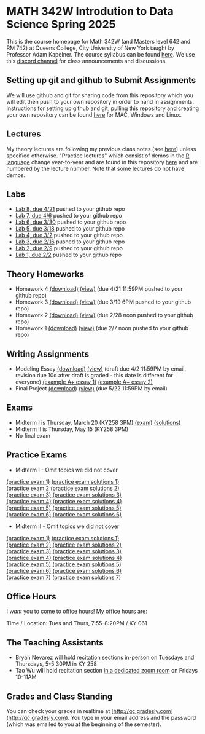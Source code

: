 # MATH 342W Introdution to Data Science Spring 2025

This is the course homepage for Math 342W (and Masters level 642 and RM 742) at Queens College, City University of New York taught by Professor Adam Kapelner. The course syllabus can be found [here](https://github.com/kapelner/QC_Math_342W_Spring_2025/blob/master/syllabus/syllabus.pdf). We use this [discord channel](https://discord.com/channels/1324190860023431248) for class announcements and discussions. 

## Setting up git and github to Submit Assignments

We will use github and git for sharing code from this repository which you will edit then push to your own repository in order to hand in assignments. Instructions for setting up github and git, pulling this repository and creating your own repository can be found [here](https://github.com/kapelner/QC_Math_342W_Spring_2025/blob/master/syllabus/git_github_class_setup.pdf) for MAC, Windows and Linux.

## Lectures

My theory lectures are following my previous class notes (see [here](https://github.com/kapelner/QC_Math_342W_Spring_2022)) unless specified otherwise. "Practice lectures" which consist of demos in the [R language](https://www.r-project.org/) change year-to-year and are found in this repository [here](https://github.com/kapelner/QC_MATH_342W_Spring_2025/tree/main/practice_lectures) and are numbered by the lecture number. Note that some lectures do not have demos.

## Labs

<!--
* [Lab 11, due 5/11](https://github.com/kapelner/QC_Math_342W_Spring_2025/blob/master/labs/lab11.Rmd) pushed to your github repo
* [Lab 10, due 5/4](https://github.com/kapelner/QC_Math_342W_Spring_2025/blob/master/labs/lab10.Rmd) pushed to your github repo
* [Lab 9, due 4/27](https://github.com/kapelner/QC_Math_342W_Spring_2025/blob/master/labs/lab09.Rmd) pushed to your github repo -->
* [Lab 8, due 4/21](https://github.com/kapelner/QC_Math_342W_Spring_2025/blob/master/labs/lab08.Rmd) pushed to your github repo
* [Lab 7, due 4/6](https://github.com/kapelner/QC_Math_342W_Spring_2025/blob/master/labs/lab07.Rmd) pushed to your github repo
* [Lab 6, due 3/30](https://github.com/kapelner/QC_Math_342W_Spring_2025/blob/master/labs/lab06.Rmd) pushed to your github repo
* [Lab 5, due 3/18](https://github.com/kapelner/QC_Math_342W_Spring_2025/blob/master/labs/lab05.Rmd) pushed to your github repo
* [Lab 4, due 3/2](https://github.com/kapelner/QC_Math_342W_Spring_2025/blob/master/labs/lab04.Rmd) pushed to your github repo
* [Lab 3, due 2/16](https://github.com/kapelner/QC_Math_342W_Spring_2025/blob/master/labs/lab03.Rmd) pushed to your github repo
* [Lab 2, due 2/9](https://github.com/kapelner/QC_Math_342W_Spring_2025/blob/master/labs/lab02.Rmd) pushed to your github repo
* [Lab 1, due 2/2](https://github.com/kapelner/QC_Math_342W_Spring_2025/blob/master/labs/lab01.Rmd) pushed to your github repo


## Theory Homeworks

<!-- 
* Homework 5 [(download)](https://github.com/kapelner/QC_Math_342W_Spring_2025/blob/master/homeworks/hw05/hw05t.pdf?raw=true) [(view)](https://github.com/kapelner/QC_Math_342W_Spring_2025/blob/master/homeworks/hw05/hw05t.pdf) (due 5/15 pushed to your github repo)-->
* Homework 4 [(download)](https://github.com/kapelner/QC_Math_342W_Spring_2025/blob/master/homeworks/hw04/hw04t.pdf?raw=true) [(view)](https://github.com/kapelner/QC_Math_342W_Spring_2025/blob/master/homeworks/hw04/hw04t.pdf) (due 4/21 11:59PM pushed to your github repo)
* Homework 3 [(download)](https://github.com/kapelner/QC_Math_342W_Spring_2025/blob/master/homeworks/hw03/hw03t.pdf?raw=true) [(view)](https://github.com/kapelner/QC_Math_342W_Spring_2025/blob/master/homeworks/hw03/hw03t.pdf) (due 3/19 6PM pushed to your github repo)
* Homework 2 [(download)](https://github.com/kapelner/QC_Math_342W_Spring_2025/blob/master/homeworks/hw02/hw02t.pdf?raw=true) [(view)](https://github.com/kapelner/QC_Math_342W_Spring_2025/blob/master/homeworks/hw02/hw02t.pdf) (due 2/28 noon pushed to your github repo)
* Homework 1 [(download)](https://github.com/kapelner/QC_Math_342W_Spring_2025/blob/master/homeworks/hw01/hw01t.pdf?raw=true) [(view)](https://github.com/kapelner/QC_Math_342W_Spring_2025/blob/master/homeworks/hw01/hw01t.pdf) (due 2/7 noon pushed to your github repo)

## Writing Assignments

* Modeling Essay [(download)](https://github.com/kapelner/QC_Math_342W_Spring_2025/blob/master/writing_assignments/modeling_essay_revised.pdf?raw=true) [(view)](https://github.com/kapelner/QC_Math_342W_Spring_2025/blob/master/writing_assignments/modeling_essay_revised.pdf) (draft due 4/2 11:59PM by email, revision due 10d after draft is graded - this date is different for everyone) [(example A+ essay 1)](https://github.com/kapelner/QC_Math_342W_Spring_2025/blob/master/writing_assignments/modeling_essay_example_1.pdf) [(example A+ essay 2)](https://github.com/kapelner/QC_Math_342W_Spring_2025/blob/master/writing_assignments/modeling_essay_example_2.pdf)
* Final Project [(download)](https://github.com/kapelner/QC_Math_342W_Spring_2025/blob/master/writing_assignments/final_project.pdf?raw=true) [(view)](https://github.com/kapelner/QC_Math_342W_Spring_2025/blob/master/writing_assignments/final_project.pdf) (due 5/22 11:59PM by email)

## Exams

* Midterm I is Thursday, March 20 (KY258 3PM) [(exam)](https://github.com/kapelner/QC_Math_342W_Spring_2025/blob/master/exams/midterm1/midterm1.pdf) [(solutions)](https://github.com/kapelner/QC_Math_342W_Spring_2025/blob/master/exams/midterm1/midterm1_solutions.pdf)
* Midterm II is Thursday, May 15 (KY258 3PM) 
* No final exam

## Practice Exams

* Midterm I - Omit topics we did not cover

[(practice exam 1)](https://github.com/kapelner/QC_Math_342W_Spring_2024/blob/master/exams/midterm1/midterm1.pdf) [(practice exam solutions 1)](https://github.com/kapelner/QC_Math_342W_Spring_2024/blob/master/exams/midterm1/midterm1_solutions.pdf)\
[(practice exam 2](https://github.com/kapelner/QC_Math_342W_Spring_2022/blob/master/exams/midterm1/midterm1.pdf) [(practice exam solutions 2)](https://github.com/kapelner/QC_Math_342W_Spring_2022/blob/master/exams/midterm1/midterm1_solutions.pdf)\
[(practice exam 3)](https://github.com/kapelner/QC_Math_342W_Spring_2021/blob/master/exams/midterm1/midterm1.pdf) [(practice exam solutions 3)](https://github.com/kapelner/QC_Math_342W_Spring_2021/blob/master/exams/midterm1/midterm1_solutions.pdf)\
[(practice exam 4)](https://github.com/kapelner/QC_Math_390.4_Spring_2020/blob/master/exams/midterm1/midterm1.pdf) [(practice exam solutions 4)](https://github.com/kapelner/QC_Math_390.4_Spring_2020/blob/master/exams/midterm1/midterm1_solutions.pdf)\
[(practice exam 5)](https://github.com/kapelner/QC_Math_390.4_Spring_2019/blob/master/exams/midterm1/midterm1.pdf) [(practice exam solutions 5)](https://github.com/kapelner/QC_Math_390.4_Spring_2019/blob/master/exams/midterm1/midterm1_solutions.pdf)\
[(practice exam 6)](https://github.com/kapelner/QC_Math_390.4_Spring_2018/blob/master/exams/midterm1/midterm1.pdf) [(practice exam solutions 6)](https://github.com/kapelner/QC_Math_390.4_Spring_2018/blob/master/exams/midterm1/midterm1_solutions.pdf)


* Midterm II - Omit topics we did not cover

[(practice exam 1)](https://github.com/kapelner/QC_Math_342W_Spring_2024/blob/master/exams/midterm2/midterm2.pdf) [(practice exam solutions 1)](https://github.com/kapelner/QC_Math_342W_Spring_2024/blob/master/exams/midterm2/midterm2_solutions.pdf)\
[(practice exam 2)](https://github.com/kapelner/QC_Math_342W_Spring_2022/blob/master/exams/midterm2/midterm2.pdf) [(practice exam solutions 2)](https://github.com/kapelner/QC_Math_342W_Spring_2022/blob/master/exams/midterm2/midterm2_solutions.pdf)\
[(practice exam 3)](https://github.com/kapelner/QC_Math_342W_Spring_2021/blob/master/exams/midterm2/midterm2.pdf) [(practice exam solutions 3)](https://github.com/kapelner/QC_Math_342W_Spring_2021/blob/master/exams/midterm2/midterm2_solutions.pdf)\
[(practice exam 4)](https://github.com/kapelner/QC_Math_390.4_Spring_2020/blob/master/exams/midterm2/midterm2.pdf) [(practice exam solutions 4)](https://github.com/kapelner/QC_Math_390.4_Spring_2020/blob/master/exams/midterm2/midterm2_solutions.pdf)\
[(practice exam 5)](https://github.com/kapelner/QC_Math_390.4_Spring_2019/blob/master/exams/midterm2/midterm2.pdf) [(practice exam solutions 5)](https://github.com/kapelner/QC_Math_390.4_Spring_2019/blob/master/exams/midterm2/midterm2_solutions.pdf)\
[(practice exam 6)](https://github.com/kapelner/QC_Math_390.4_Spring_2018/blob/master/exams/midterm2/midterm2.pdf) [(practice exam solutions 6)](https://github.com/kapelner/QC_Math_390.4_Spring_2018/blob/master/exams/midterm2/midterm2_solutions.pdf)\
[(practice exam 7)](https://github.com/kapelner/QC_Math_390.4_Spring_2018/blob/master/exams/final/final.pdf) [(practice exam solutions 7)](https://github.com/kapelner/QC_Math_390.4_Spring_2018/blob/master/exams/final/final_solutions.pdf)


## Office Hours

I *want* you to come to office hours! My office hours are:

Time / Location: Tues and Thurs, 7:55-8:20PM / KY 061


## The Teaching Assistants

* Bryan Nevarez will hold recitation sections in-person on Tuesdays and Thursdays, 5-5:30PM in KY 258
* Tao Wu will hold recitation section [in a dedicated zoom room](https://us02web.zoom.us/j/82840450276?pwd=t2F9RidFuflecTO61Crj42ZeWaEWop.1) on Fridays 10-11AM

## Grades and Class Standing

You can check your grades in realtime at [http://qc.gradesly.com](http://qc.gradesly.com). You type in your email address and the password (which was emailed to you at the beginning of the semester).
